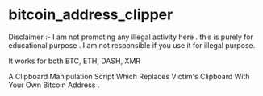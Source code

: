 # bitcoin_address_clipper
Disclaimer :- I am not promoting any illegal activity here . this is purely for educational purpose . I am not responsible if you use it for illegal purpose.

It works for both BTC, ETH, DASH, XMR



A Clipboard Manipulation Script Which Replaces Victim's Clipboard With Your Own Bitcoin Address .
